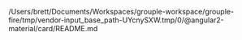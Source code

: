 /Users/brett/Documents/Workspaces/grouple-workspace/grouple-fire/tmp/vendor-input_base_path-UYcnySXW.tmp/0/@angular2-material/card/README.md